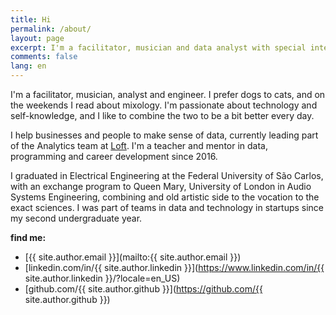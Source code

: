 ```yaml
---
title: Hi
permalink: /about/
layout: page
excerpt: I'm a facilitator, musician and data analyst with special interest in technology, programming, productivity and self-knowledge.
comments: false
lang: en
---
```


I'm a facilitator, musician, analyst and engineer. I prefer dogs to cats, and on the weekends I read about mixology. I'm passionate about technology and self-knowledge, and I like to combine the two to be a bit better every day.

I help businesses and people to make sense of data, currently leading part of the Analytics team at [Loft](https://www.loft.com.br). I'm a teacher and mentor in data, programming and career development since 2016.

I graduated in Electrical Engineering at the Federal University of São Carlos, with an exchange program to Queen Mary, University of London in Audio Systems Engineering, combining and old artistic side to the vocation to the exact sciences. I was part of teams in data and technology in startups since my second undergraduate year.

**find me:**

- [{{ site.author.email }}](mailto:{{ site.author.email }})
- [linkedin.com/in/{{ site.author.linkedin }}](https://www.linkedin.com/in/{{ site.author.linkedin }}/?locale=en_US)
- [github.com/{{ site.author.github }}](https://github.com/{{ site.author.github }})

